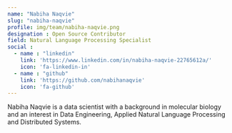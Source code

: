 ```yaml
---
name: "Nabiha Naqvie"
slug: "nabiha-naqvie"
profile: img/team/nabiha-naqvie.png
designation : Open Source Contributor
field: Natural Language Processing Specialist
social :
  - name : "linkedin"
    link: 'https://www.linkedin.com/in/nabiha-naqvie-22765612a/'
    icon: 'fa-linkedin-in'
  - name : "github"
    link: 'https://github.com/nabihanaqvie'
    icon: 'fa-github'
---
```

Nabiha Naqvie is a data scientist with a background in molecular biology and an interest in Data Engineering, Applied Natural Language Processing and Distributed Systems.